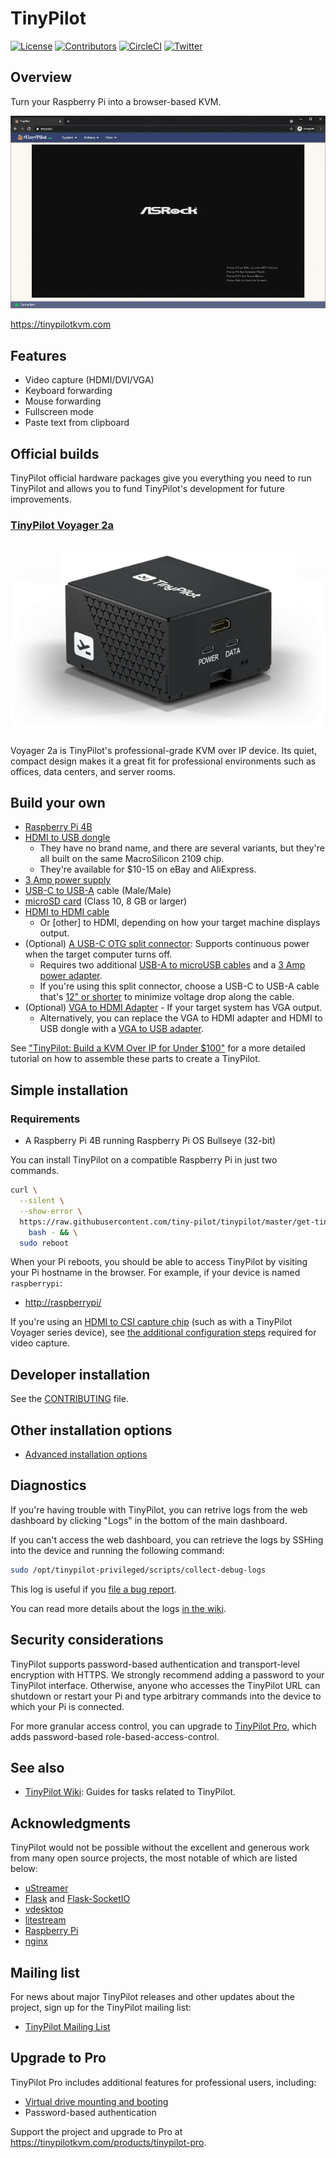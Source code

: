 # TinyPilot

[![License](http://img.shields.io/:license-mit-blue.svg?style=flat-square)](LICENSE)
[![Contributors](https://img.shields.io/github/contributors/tiny-pilot/tinypilot)](https://github.com/tiny-pilot/tinypilot/graphs/contributors)
[![CircleCI](https://circleci.com/gh/tiny-pilot/tinypilot.svg?style=svg)](https://circleci.com/gh/tiny-pilot/tinypilot)
[![Twitter](https://img.shields.io/twitter/follow/tinypilotkvm?label=Twitter&style=social)](https://twitter.com/tinypilotkvm)

## Overview

Turn your Raspberry Pi into a browser-based KVM.

[![TinyPilot demo](https://raw.githubusercontent.com/tiny-pilot/tinypilot/master/readme-assets/demo-800w.gif)](https://raw.githubusercontent.com/tiny-pilot/tinypilot/master/readme-assets/demo.gif)

<https://tinypilotkvm.com>

## Features

- Video capture (HDMI/DVI/VGA)
- Keyboard forwarding
- Mouse forwarding
- Fullscreen mode
- Paste text from clipboard

## Official builds

TinyPilot official hardware packages give you everything you need to run TinyPilot and allows you to fund TinyPilot's development for future improvements.

### [TinyPilot Voyager 2a](https://tinypilotkvm.com/products/tinypilot-voyager-2a/)

[![Photo of TinyPilot Voyager 2a](https://raw.githubusercontent.com/tiny-pilot/tinypilot/master/readme-assets/voyager2a-600px.webp)](https://tinypilotkvm.com/products/tinypilot-voyager-2a/)

Voyager 2a is TinyPilot's professional-grade KVM over IP device. Its quiet, compact design makes it a great fit for professional environments such as offices, data centers, and server rooms.

## Build your own

- [Raspberry Pi 4B](https://smile.amazon.com/dp/B07TD42S27)
- [HDMI to USB dongle](https://smile.amazon.com/dp/B08CXWPYQ8/)
  - They have no brand name, and there are several variants, but they're all built on the same MacroSilicon 2109 chip.
  - They're available for \$10-15 on eBay and AliExpress.
- [3 Amp power supply](https://smile.amazon.com/dp/B0728HB18G)
- [USB-C to USB-A](https://smile.amazon.com/dp/B01GGKYN0A/) cable (Male/Male)
- [microSD card](https://smile.amazon.com/dp/B073K14CVB/) (Class 10, 8 GB or larger)
- [HDMI to HDMI cable](https://smile.amazon.com/dp/B014I8SSD0/)
  - Or \[other\] to HDMI, depending on how your target machine displays output.
- (Optional) [A USB-C OTG split connector](https://tinypilotkvm.com/products/tinypilot-power-connector): Supports continuous power when the target computer turns off.
  - Requires two additional [USB-A to microUSB cables](https://smile.amazon.com/dp/B01JPDTZXK/) and a [3 Amp power adapter](https://smile.amazon.com/dp/B0728HB18G).
  - If you're using this split connector, choose a USB-C to USB-A cable that's [12" or shorter](https://smile.amazon.com/dp/B012V56D2A/) to minimize voltage drop along the cable.
- (Optional) [VGA to HDMI Adapter](https://smile.amazon.com/dp/B07121Y1Z3/) - If your target system has VGA output.
  - Alternatively, you can replace the VGA to HDMI adapter and HDMI to USB dongle with a [VGA to USB adapter](https://smile.amazon.com/dp/B08GYXZC3D).

See ["TinyPilot: Build a KVM Over IP for Under \$100"]([https://mtlynch.io/tinypilot/#how-to-build-your-own-tinypilot](https://tinypilotkvm.com/blogs/insights/build-a-kvm-over-ip-under-100)) for a more detailed tutorial on how to assemble these parts to create a TinyPilot.

## Simple installation

### Requirements

- A Raspberry Pi 4B running Raspberry Pi OS Bullseye (32-bit)

You can install TinyPilot on a compatible Raspberry Pi in just two commands.

```bash
curl \
  --silent \
  --show-error \
  https://raw.githubusercontent.com/tiny-pilot/tinypilot/master/get-tinypilot.sh | \
    bash - && \
  sudo reboot
```

When your Pi reboots, you should be able to access TinyPilot by visiting your Pi hostname in the browser. For example, if your device is named `raspberrypi`:

- [http://raspberrypi/](http://raspberrypi/)

If you're using an [HDMI to CSI capture chip](https://github.com/tiny-pilot/tinypilot/wiki/HDMI-Capture-Devices#toshiba-tc358743-capture-devices) (such as with a TinyPilot Voyager series device), see [the additional configuration steps](https://github.com/tiny-pilot/tinypilot/wiki/Installation-Options#example-tc358743-hdmi-to-csi-capture-chip) required for video capture.

## Developer installation

See the [CONTRIBUTING](CONTRIBUTING.md) file.

## Other installation options

- [Advanced installation options](https://github.com/tiny-pilot/tinypilot/wiki/Installation-Options#advanced-installation)

## Diagnostics

If you're having trouble with TinyPilot, you can retrive logs from the web dashboard by clicking "Logs" in the bottom of the main dashboard.

If you can't access the web dashboard, you can retrieve the logs by SSHing into the device and running the following command:

```bash
sudo /opt/tinypilot-privileged/scripts/collect-debug-logs
```

This log is useful if you [file a bug report](https://github.com/tiny-pilot/tinypilot/issues/new?assignees=&labels=&template=bug_report.md&title=).

You can read more details about the logs [in the wiki](https://github.com/tiny-pilot/tinypilot/wiki/Troubleshooting-and-Diagnostics).

## Security considerations

TinyPilot supports password-based authentication and transport-level encryption with HTTPS. We strongly recommend adding a password to your TinyPilot interface. Otherwise, anyone who accesses the TinyPilot URL can shutdown or restart your Pi and type arbitrary commands into the device to which your Pi is connected.

For more granular access control, you can upgrade to [TinyPilot Pro](https://tinypilotkvm.com/products/tinypilot-pro), which adds password-based role-based-access-control.

## See also

- [TinyPilot Wiki](https://github.com/tiny-pilot/tinypilot/wiki): Guides for tasks related to TinyPilot.

## Acknowledgments

TinyPilot would not be possible without the excellent and generous work from many open source projects, the most notable of which are listed below:

- [uStreamer](https://github.com/pikvm/ustreamer)
- [Flask](https://github.com/pallets/flask) and [Flask-SocketIO](https://flask-socketio.readthedocs.io/en/latest/)
- [vdesktop](https://github.com/Botspot/vdesktop)
- [litestream](https://litestream.io)
- [Raspberry Pi](https://www.raspberrypi.org/)
- [nginx](https://nginx.org/)

## Mailing list

For news about major TinyPilot releases and other updates about the project, sign up for the TinyPilot mailing list:

- [TinyPilot Mailing List](https://tinypilotkvm.com/pages/about)

## Upgrade to Pro

TinyPilot Pro includes additional features for professional users, including:

- [Virtual drive mounting and booting](https://tinypilotkvm.com/blogs/news/tinypilot-adds-virtual-storage-bandwidth-tuning#boot-into-a-virtual-disk-drive)
- Password-based authentication

Support the project and upgrade to Pro at <https://tinypilotkvm.com/products/tinypilot-pro>.
